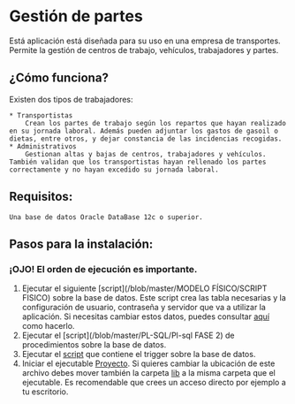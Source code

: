 # Gestión de partes #

Está aplicación está diseñada para su uso en una empresa de transportes. Permite la gestión de centros de trabajo, vehículos, trabajadores y partes.

## ¿Cómo funciona? ##

Existen dos tipos de trabajadores:

	* Transportistas 
		Crean los partes de trabajo según los repartos que hayan realizado en su jornada laboral. Además pueden adjuntar los gastos de gasoil o dietas, entre otros, y dejar constancia de las incidencias recogidas.
	* Administrativos
		Gestionan altas y bajas de centros, trabajadores y vehículos. También validan que los transportistas hayan rellenado los partes correctamente y no hayan excedido su jornada laboral.
		
## Requisitos: ##
	
	Una base de datos Oracle DataBase 12c o superior.

## Pasos para la instalación: ##

### ¡OJO! El orden de ejecución es importante. ###
	
1. Ejecutar el siguiente [script](/blob/master/MODELO FÍSICO/SCRIPT FISICO) sobre la base de datos. 
	Este script crea las tabla necesarias y la configuración de usuario, contraseña y servidor que va a utilizar la aplicación.
	Si necesitas cambiar estos datos, puedes consultar [aquí]() como hacerlo.
2. Ejecutar el [script](/blob/master/PL-SQL/Pl-sql FASE 2) de procedimientos sobre la base de datos.
3. Ejecutar el [script]() que contiene el trigger sobre la base de datos.
4. Iniciar el ejecutable [Proyecto](/blob/master/Proyecto/dist/Proyecto).
	Si quieres cambiar la ubicación de este archivo debes mover también la carpeta [lib](/blob/master/Proyecto/dist/lib) a la misma carpeta que el ejecutable.
	Es recomendable que crees un acceso directo por ejemplo a tu escritorio.

